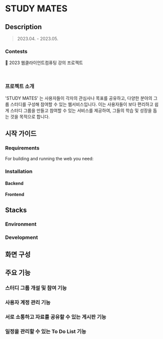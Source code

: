 # STUDY MATES

## Description
> 2023.04. - 2023.05.

### Contests
📌 2023 웹클라이언트컴퓨팅 강의 프로젝트

<br>

### 프로젝트 소개
'STUDY MATES' 는 사용자들이 각자의 관심사나 목표를 공유하고, 다양한 분야의 그룹 스터디를 구성해 참여할 수 있는 웹서비스입니다.
이는 사용자들이 보다 편리하고 쉽게 스터디 그룹을 만들고 참여할 수 있는 서비스를 제공하여, 그들의 학습 및 성장을 돕는 것을 목적으로 합니다.

## 시작 가이드
### Requirements
For building and running the web you need:

### Installation

#### Backend

#### Frontend


## Stacks

### Environment

### Development

## 화면 구성

## 주요 기능

### 스터디 그룹 개설 및 참여 기능

### 사용자 계정 관리 기능

### 서로 소통하고 자료를 공유할 수 있는 게시판 기능

### 일정을 관리할 수 있는 To Do List 기능
